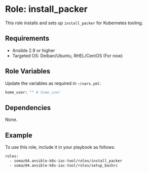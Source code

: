 # Role: install_packer

This role installs and sets up `install_packer` for Kubernetes tooling.

## Requirements

- Ansible 2.9 or higher
- Targeted OS: Deiban/Ubuntu, RHEL/CentOS (For now)

## Role Variables

Update the variables as required in `~/vars.yml`:

```bash
home_user: "" # home_user
```

## Dependencies

None.

## Example

To use this role, include it in your playbook as follows:

```bash
roles:
  - somaz94.ansible-k8s-iac-tool/roles/install_packer
  - somaz94.ansible-k8s-iac-tool/roles/setup_bashrc
```
